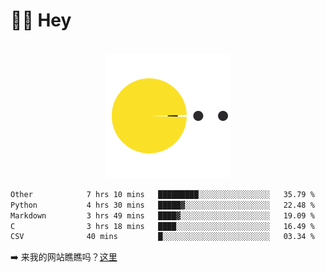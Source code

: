 
# 👋🏻 Hey
<div align="center">
	<br>
	<img src="https://raw.githubusercontent.com/Aniket965/Aniket965/master/pacman.svg?sanitize=true" width="200" height="200">
	<br>
</div>

<!--START_SECTION:waka-->

```txt
Other            7 hrs 10 mins   █████████░░░░░░░░░░░░░░░░   35.79 %
Python           4 hrs 30 mins   █████▓░░░░░░░░░░░░░░░░░░░   22.48 %
Markdown         3 hrs 49 mins   ████▓░░░░░░░░░░░░░░░░░░░░   19.09 %
C                3 hrs 18 mins   ████░░░░░░░░░░░░░░░░░░░░░   16.49 %
CSV              40 mins         █░░░░░░░░░░░░░░░░░░░░░░░░   03.34 %
```

<!--END_SECTION:waka-->

 ➡️  来我的网站瞧瞧吗？[这里](https://www.shaolongfei.com)
